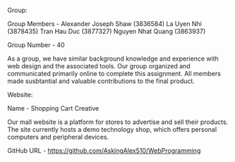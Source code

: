 Group:

Group Members -
  Alexander Joseph Shaw (3836584)
  La Uyen Nhi (3878435)
  Tran Hau Duc (3877327)
  Nguyen Nhat Quang (3863937)
  
Group Number - 40

As a group, we have similar background knowledge and experience with web design and the associated tools.
Our group organized and communicated primarily online to complete this assignment. All members made
susbtantial and valuable contributions to the final product.
  
Website:

Name - Shopping Cart Creative

Our mall website is a platform for stores to advertise and sell their
products. The site currently hosts a demo technology shop, which offers personal computers and 
peripheral devices. 

GitHub URL - https://github.com/AskingAlex510/WebProgramming
